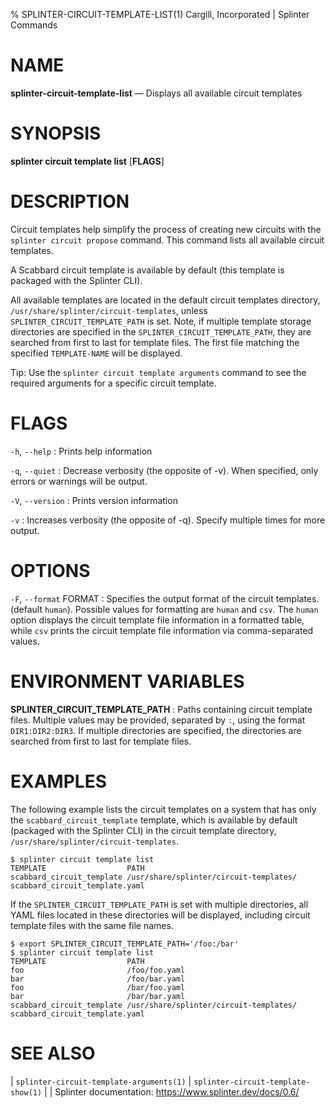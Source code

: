 % SPLINTER-CIRCUIT-TEMPLATE-LIST(1) Cargill, Incorporated | Splinter Commands
<!--
  Copyright 2018-2022 Cargill Incorporated
  Licensed under Creative Commons Attribution 4.0 International License
  https://creativecommons.org/licenses/by/4.0/
-->

NAME
====

**splinter-circuit-template-list** — Displays all available circuit templates

SYNOPSIS
========
**splinter circuit template list** \[**FLAGS**\]

DESCRIPTION
===========
Circuit templates help simplify the process of creating new circuits with the
`splinter circuit propose` command. This command lists all available circuit
templates.

A Scabbard circuit template is available by default (this template is packaged
with the Splinter CLI).

All available templates are located in the default circuit templates directory,
`/usr/share/splinter/circuit-templates`, unless `SPLINTER_CIRCUIT_TEMPLATE_PATH`
is set. Note, if multiple template storage directories are specified in the
`SPLINTER_CIRCUIT_TEMPLATE_PATH`, they are searched from first to last for
template files. The first file matching the specified `TEMPLATE-NAME` will
be displayed.

Tip: Use the `splinter circuit template arguments` command to see the required
arguments for a specific circuit template.

FLAGS
=====
`-h`, `--help`
: Prints help information

`-q`, `--quiet`
: Decrease verbosity (the opposite of -v). When specified, only errors or
  warnings will be output.

`-V`, `--version`
: Prints version information

`-v`
: Increases verbosity (the opposite of -q). Specify multiple times for more
  output.

OPTIONS
=======
`-F`, `--format` FORMAT
: Specifies the output format of the circuit templates. (default `human`).
  Possible values for formatting are `human` and `csv`. The `human` option
  displays the circuit template file information in a formatted table, while
  `csv` prints the circuit template file information via comma-separated values.

ENVIRONMENT VARIABLES
=====================
**SPLINTER_CIRCUIT_TEMPLATE_PATH**
: Paths containing circuit template files. Multiple values may be provided,
  separated by `:`, using the format `DIR1:DIR2:DIR3`. If multiple directories
  are specified, the directories are searched from first to last for template
  files.

EXAMPLES
========
The following example lists the circuit templates on a system that has only the
`scabbard_circuit_template` template, which is available by default (packaged
with the Splinter CLI) in the circuit template directory,
`/usr/share/splinter/circuit-templates`.

```
$ splinter circuit template list
TEMPLATE                  PATH
scabbard_circuit_template /usr/share/splinter/circuit-templates/
scabbard_circuit_template.yaml
```

If the `SPLINTER_CIRCUIT_TEMPLATE_PATH` is set with multiple directories, all
YAML files located in these directories will be displayed, including circuit
template files with the same file names.

```
$ export SPLINTER_CIRCUIT_TEMPLATE_PATH='/foo:/bar'
$ splinter circuit template list
TEMPLATE                  PATH
foo                       /foo/foo.yaml
bar                       /foo/bar.yaml
foo                       /bar/foo.yaml
bar                       /bar/bar.yaml
scabbard_circuit_template /usr/share/splinter/circuit-templates/
scabbard_circuit_template.yaml
```

SEE ALSO
========
| `splinter-circuit-template-arguments(1)`
| `splinter-circuit-template-show(1)`
|
| Splinter documentation: https://www.splinter.dev/docs/0.6/
